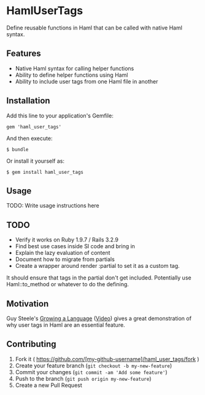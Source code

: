 # HamlUserTags

Define reusable functions in Haml that can be called with native Haml syntax.

## Features

- Native Haml syntax for calling helper functions
- Ability to define helper functions using Haml
- Ability to include user tags from one Haml file in another

## Installation

Add this line to your application's Gemfile:

    gem 'haml_user_tags'

And then execute:

    $ bundle

Or install it yourself as:

    $ gem install haml_user_tags

## Usage

TODO: Write usage instructions here

## TODO

- Verify it works on Ruby 1.9.7 / Rails 3.2.9
- Find best use cases inside SI code and bring in
- Explain the lazy evaluation of content
- Document how to migrate from partials
- Create a wrapper around render :partial to set it as a custom tag.

It should ensure that tags in the partial don't get included. Potentially use
Haml::to_method or whatever to do the defining.

## Motivation

Guy Steele's [Growing a Language](http://www.cs.virginia.edu/~evans/cs655/readings/steele.pdf) ([Video](https://www.youtube.com/watch?v=_ahvzDzKdB0)) gives a great demonstration of why user tags in Haml are an essential feature.

## Contributing

1. Fork it ( https://github.com/[my-github-username]/haml_user_tags/fork )
2. Create your feature branch (`git checkout -b my-new-feature`)
3. Commit your changes (`git commit -am 'Add some feature'`)
4. Push to the branch (`git push origin my-new-feature`)
5. Create a new Pull Request
